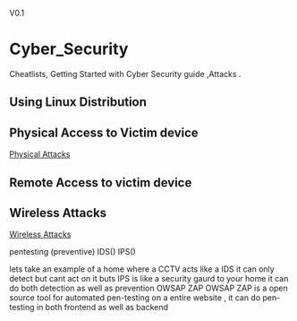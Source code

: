 V0.1
# <b> Cyber_Security </b>
Cheatlists, Getting Started with Cyber Security guide ,Attacks .

## Using Linux Distribution 
## Physical  Access to Victim device 
<a href ="https://github.com/the-AY/Cyber_Security/blob/main/Physical.md" > Physical Attacks <a>

## Remote Access to victim device

## Wireless Attacks 
<a href ="https://github.com/the-AY/Cyber_Security/blob/main/Wireless.md" > Wireless Attacks <a>

  pentesting (preventive)
  IDS()
  IPS()

  lets take an example of a home where a CCTV acts like a IDS it can only detect but cant act on it buts IPS is like a security gaurd to your home it can do both detection as well as prevention 
  OWSAP ZAP 
   OWSAP ZAP is a open source tool for automated pen-testing  on a entire website , it can do pen-testing in both frontend as well as backend 